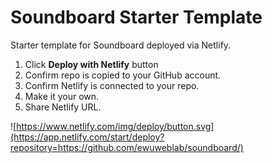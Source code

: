 # Soundboard Starter Template
Starter template for Soundboard deployed via Netlify. 

1. Click **Deploy with Netlify** button
2. Confirm repo is copied to your GitHub account. 
3. Confirm Netlify is connected to your repo.
4. Make it your own. 
5. Share Netlify URL. 

![https://www.netlify.com/img/deploy/button.svg](https://app.netlify.com/start/deploy?repository=https://github.com/ewuweblab/soundboard/)
